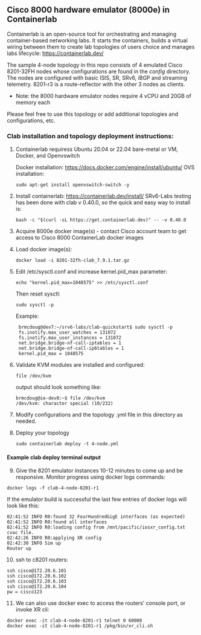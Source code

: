 ## Cisco 8000 hardware emulator (8000e) in Containerlab

Containerlab is an open-source tool for orchestrating and managing container-based networking labs. It starts the containers, builds a virtual wiring between them to create lab topologies of users choice and manages labs lifecycle: https://containerlab.dev/

The sample 4-node topology in this repo consists of 4 emulated Cisco 8201-32FH nodes whose configurations are found in the *config* directory. The nodes are configured with basic ISIS, SR, SRv6, iBGP and streaming telemetry. 8201-r3 is a route-reflector with the other 3 nodes as clients. 

* Note: the 8000 hardware emulator nodes require 4 vCPU and 20GB of memory each

Please feel free to use this topology or add additional topologies and configurations, etc.

### Clab installation and topology deployment instructions: 

1. Containerlab requiress Ubuntu 20.04 or 22.04 bare-metal or VM, Docker, and Openvswitch
   
   Docker installation: https://docs.docker.com/engine/install/ubuntu/
   OVS installation:
   ```
   sudo apt-get install openvswitch-switch -y
   ```
   
2. Install containerlab: https://containerlab.dev/install/
   SRv6-Labs testing has been done with clab v 0.40.0, so the quick and easy way to install is:
   ```
   bash -c "$(curl -sL https://get.containerlab.dev)" -- -v 0.40.0
   ```

3. Acquire 8000e docker image(s) - contact Cisco account team to get access to Cisco 8000 ContainerLab docker images

4. Load docker image(s):
   ```
   docker load -i 8201-32fh-clab_7.9.1.tar.gz
   ``` 

5. Edit /etc/sysctl.conf and increase kernel.pid_max parameter:
   ```
   echo "kernel.pid_max=1048575" >> /etc/sysctl.conf
   ```
   Then reset sysctl: 
   ```
   sudo sysctl -p
   ```
   Example:
   ```
    brmcdoug@dev7:~/srv6-labs/clab-quickstart$ sudo sysctl -p
    fs.inotify.max_user_watches = 131072
    fs.inotify.max_user_instances = 131072
    net.bridge.bridge-nf-call-iptables = 1
    net.bridge.bridge-nf-call-ip6tables = 1
    kernel.pid_max = 1048575
   ```
     
6. Validate KVM modules are installed and configured:
   ```
   file /dev/kvm
   ```
   output should look something like:
   ```
   brmcdoug@ie-dev8:~$ file /dev/kvm
   /dev/kvm: character special (10/232)
   ```

7.  Modify configurations and the topology .yml file in this directory as needed. 
   
8.  Deploy your topology
    ```
    sudo containerlab deploy -t 4-node.yml
    ```

#### Example clab deploy terminal output

9.  Give the 8201 emulator instances 10-12 minutes to come up and be responsive. Monitor progress using docker logs commands:

   ```
   docker logs -f clab-4-node-8201-r1
   ```

If the emulator build is successful the last few entries of docker logs will look like this:

   ```
   02:41:52 INFO R0:found 32 FourHundredGigE interfaces (as expected)
   02:41:52 INFO R0:found all interfaces
   02:41:52 INFO R0:loading config from /mnt/pacific/iosxr_config.txt cvac file.
   02:42:26 INFO R0:applying XR config
   02:42:30 INFO Sim up
   Router up
   ```

10. ssh to c8201 routers:
   ```
   ssh cisco@172.20.6.101
   ssh cisco@172.20.6.102
   ssh cisco@172.20.6.103
   ssh cisco@172.20.6.104
   pw = cisco123
   ```

11. We can also use docker exec to access the routers' console port, or invoke XR cli:

   ```
   docker exec -it clab-4-node-8201-r1 telnet 0 60000
   docker exec -it clab-4-node-8201-r1 /pkg/bin/xr_cli.sh
   ```
